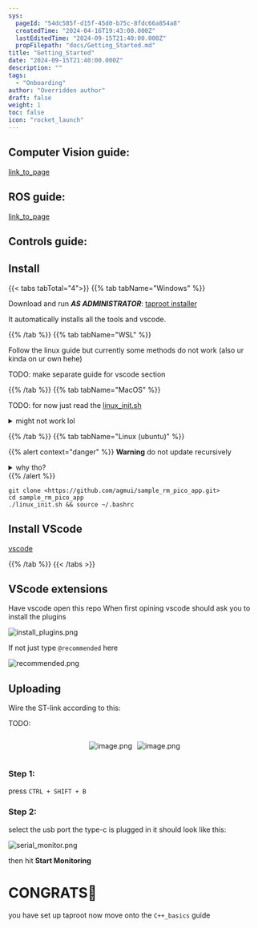 ```yaml
---
sys:
  pageId: "54dc585f-d15f-45d0-b75c-8fdc66a854a8"
  createdTime: "2024-04-16T19:43:00.000Z"
  lastEditedTime: "2024-09-15T21:40:00.000Z"
  propFilepath: "docs/Getting_Started.md"
title: "Getting_Started"
date: "2024-09-15T21:40:00.000Z"
description: ""
tags:
  - "Onboarding"
author: "Overridden author"
draft: false
weight: 1
toc: false
icon: "rocket_launch"
---
```


## Computer Vision guide:

[link_to_page](86d45bc0-388b-4d26-8848-44f255f73d0e)

## ROS guide:

[link_to_page](3c76c1de-ec8f-46d6-8b0a-294005edc2d5)

## Controls guide:

## Install

{{< tabs tabTotal="4">}}
{{% tab tabName="Windows" %}}

Download and run _**AS ADMINISTRATOR**_: [taproot installer](https://github.com/Thornbots/TeachingFreshies/releases/tag/1.0)

It automatically installs all the tools and vscode.

{{% /tab %}}
{{% tab tabName="WSL" %}}

Follow the linux guide but currently some methods do not work (also ur kinda on ur own hehe)

TODO: make separate guide for vscode section

{{% /tab %}}
{{% tab tabName="MacOS" %}}

TODO: for now just read the [linux_init.sh](https://github.com/agmui/sample_rm_pico_app/blob/main/linux_init.sh)

<details>
<summary>might not work lol</summary>

`brew install libusb pkg-config`

Next install: [vscode](https://code.visualstudio.com/Download)

</details>

{{% /tab %}}
{{% tab tabName="Linux (ubuntu)" %}}

{{% alert context="danger" %}}
**Warning** do not update recursively
<details>
<summary>why tho?</summary>
There are some submodules that may go on for a while (like tinyusb) and I highly
recommend you don't need to get them.
If you want to see what submodules I update just look in `linux_init.sh`
</details>
{{% /alert %}}

```shell
git clone <https://github.com/agmui/sample_rm_pico_app.git>
cd sample_rm_pico_app
./linux_init.sh && source ~/.bashrc
```

## Install VScode

[vscode](https://code.visualstudio.com/Download)

{{% /tab %}}
{{< /tabs >}}

## VScode extensions

Have vscode open this repo
When first opining vscode should ask you to install the plugins

![install_plugins.png](https://prod-files-secure.s3.us-west-2.amazonaws.com/d518164a-d88e-44d1-a4ee-3adb3bd8bce0/89bd30f0-1825-4e77-867b-0a41ce370880/install_plugins.png?X-Amz-Algorithm=AWS4-HMAC-SHA256&X-Amz-Content-Sha256=UNSIGNED-PAYLOAD&X-Amz-Credential=ASIAZI2LB4662ZSLJOAB%2F20250407%2Fus-west-2%2Fs3%2Faws4_request&X-Amz-Date=20250407T090935Z&X-Amz-Expires=3600&X-Amz-Security-Token=IQoJb3JpZ2luX2VjEOH%2F%2F%2F%2F%2F%2F%2F%2F%2F%2FwEaCXVzLXdlc3QtMiJIMEYCIQCAb65kAEJG5s1msshYbHHYU21WeiGIawH1daI%2BJCpLcwIhAPghWcBUsbdVFfCdTMifMMRf%2BG%2FzPfjscle7g3qV%2B8lgKv8DCFoQABoMNjM3NDIzMTgzODA1IgzNxiT1E%2FqhTPq%2BcaQq3APoP25uXzsfo3CfI7hyW1XVn%2Fn0kqkYeaDg85M3gDeX%2FuXeaUq12bMIV4n%2FBW%2BDCKRj0TC8Iip0mbEvTpojSikrkFT%2FxdouJTUBgsx%2FMVRnH24mG%2FeZCt%2FzPgVqlgeBz2XMHtt%2FZr0ESbzjAQ%2FKElRDWBBmzNice8UZhOn7YvZaKK5cTDGCiw5APRBNTxc3hiQAPzyBFRDSpdIuM%2FVqV9iw%2FNUEcNoABteNufTaWDV6yX2Xho%2FBE3qN%2FsIi08Xjrw9%2FSRikqga%2Fc6ve4a%2BGSgfIPp%2BzxQRPHvN0VtMy3pYslT0pkaKTy6INxRxNIeM8O%2F%2FftQ93A32IKxQCBEgQ5W1FBxopeIe%2BLsAPuDorvhind%2FZxUJMO4%2FM2mVbacTPVHQr33sMaiKLM8rH9V%2Feopmu556WnLerbZ3%2BvNnzfTb6YbGmc%2F%2BSqr1g%2FaJbJM21j0tJEwUc0LNwk8d6vi%2BDvPbOySD16UmEQH39IphJdOhKzESx7%2Fzppel63quCZs0rYp%2BnmnAM%2F%2FgllpvhqUiBltzlAeRNHmzXCBhATWxclD66%2FEHcEgj0bwh6zXV8VRySQZ%2BR2YGsKHldu3DIdPArH97gk1X1XEM1%2BtjejlS3UJz76yonr18g%2Bw9jQZlR3hTDpoM6%2FBjqkASaKcx4u0uyBnzfjueTVdnK0YtS%2FbbdNobPXm9HeUBae1LclnycD8TXjQWrYw0qo6Zx1JhuXpPnqLNQAzyH4pe4TNkRtoGHBwdzKDOG%2BU8BsdlKloMpLjezU%2BTG5UpGQrUeJkbg9XanoEUmCDLI2nWHu7LbtqJsYFCr9dUuUVQ4TyvPKyDHl5EnLYBPD%2Bgck9AzCvTjX9AfSTtepOBt0qFa8Ie%2Fz&X-Amz-Signature=378f15d361895fe8466f61fb868d363abe3f8a41ec82b3bd788ae151d4c4e027&X-Amz-SignedHeaders=host&x-id=GetObject)

If not just type `@recommended` here  

![recommended.png](https://prod-files-secure.s3.us-west-2.amazonaws.com/d518164a-d88e-44d1-a4ee-3adb3bd8bce0/61e661e9-5d85-4dfc-be0d-8d2097a5e793/recommended.png?X-Amz-Algorithm=AWS4-HMAC-SHA256&X-Amz-Content-Sha256=UNSIGNED-PAYLOAD&X-Amz-Credential=ASIAZI2LB4662ZSLJOAB%2F20250407%2Fus-west-2%2Fs3%2Faws4_request&X-Amz-Date=20250407T090935Z&X-Amz-Expires=3600&X-Amz-Security-Token=IQoJb3JpZ2luX2VjEOH%2F%2F%2F%2F%2F%2F%2F%2F%2F%2FwEaCXVzLXdlc3QtMiJIMEYCIQCAb65kAEJG5s1msshYbHHYU21WeiGIawH1daI%2BJCpLcwIhAPghWcBUsbdVFfCdTMifMMRf%2BG%2FzPfjscle7g3qV%2B8lgKv8DCFoQABoMNjM3NDIzMTgzODA1IgzNxiT1E%2FqhTPq%2BcaQq3APoP25uXzsfo3CfI7hyW1XVn%2Fn0kqkYeaDg85M3gDeX%2FuXeaUq12bMIV4n%2FBW%2BDCKRj0TC8Iip0mbEvTpojSikrkFT%2FxdouJTUBgsx%2FMVRnH24mG%2FeZCt%2FzPgVqlgeBz2XMHtt%2FZr0ESbzjAQ%2FKElRDWBBmzNice8UZhOn7YvZaKK5cTDGCiw5APRBNTxc3hiQAPzyBFRDSpdIuM%2FVqV9iw%2FNUEcNoABteNufTaWDV6yX2Xho%2FBE3qN%2FsIi08Xjrw9%2FSRikqga%2Fc6ve4a%2BGSgfIPp%2BzxQRPHvN0VtMy3pYslT0pkaKTy6INxRxNIeM8O%2F%2FftQ93A32IKxQCBEgQ5W1FBxopeIe%2BLsAPuDorvhind%2FZxUJMO4%2FM2mVbacTPVHQr33sMaiKLM8rH9V%2Feopmu556WnLerbZ3%2BvNnzfTb6YbGmc%2F%2BSqr1g%2FaJbJM21j0tJEwUc0LNwk8d6vi%2BDvPbOySD16UmEQH39IphJdOhKzESx7%2Fzppel63quCZs0rYp%2BnmnAM%2F%2FgllpvhqUiBltzlAeRNHmzXCBhATWxclD66%2FEHcEgj0bwh6zXV8VRySQZ%2BR2YGsKHldu3DIdPArH97gk1X1XEM1%2BtjejlS3UJz76yonr18g%2Bw9jQZlR3hTDpoM6%2FBjqkASaKcx4u0uyBnzfjueTVdnK0YtS%2FbbdNobPXm9HeUBae1LclnycD8TXjQWrYw0qo6Zx1JhuXpPnqLNQAzyH4pe4TNkRtoGHBwdzKDOG%2BU8BsdlKloMpLjezU%2BTG5UpGQrUeJkbg9XanoEUmCDLI2nWHu7LbtqJsYFCr9dUuUVQ4TyvPKyDHl5EnLYBPD%2Bgck9AzCvTjX9AfSTtepOBt0qFa8Ie%2Fz&X-Amz-Signature=817c8a7de8dfccfb538136f6ecf673878ee6030ee9caa2641b58da7bc50d7c1a&X-Amz-SignedHeaders=host&x-id=GetObject)

## Uploading

Wire the ST-link according to this:

TODO:

<div style="display: flex;flex-direction: row; column-gap:10px; max-width: 630px;justify-content: center;">
<div>

![image.png](https://prod-files-secure.s3.us-west-2.amazonaws.com/d518164a-d88e-44d1-a4ee-3adb3bd8bce0/210ecb78-1116-4d7b-b9b7-2292f66fa2c2/image.png?X-Amz-Algorithm=AWS4-HMAC-SHA256&X-Amz-Content-Sha256=UNSIGNED-PAYLOAD&X-Amz-Credential=ASIAZI2LB466YSEP76IF%2F20250407%2Fus-west-2%2Fs3%2Faws4_request&X-Amz-Date=20250407T090937Z&X-Amz-Expires=3600&X-Amz-Security-Token=IQoJb3JpZ2luX2VjEOH%2F%2F%2F%2F%2F%2F%2F%2F%2F%2FwEaCXVzLXdlc3QtMiJGMEQCID3dzLvflaZYTmWedX7wUjZ8uDVOUMtcH23C2R74dL73AiBbT8AtkQs%2BZOq0nJSyaMmiXNsZtQ3nRGlkKlelLVf1FSr%2FAwhaEAAaDDYzNzQyMzE4MzgwNSIM6CpI4yGFdWpuL%2Fp%2BKtwDukrKv9zDndvEEoX8tEUmoIVNesWdAhR0XDuwzaiwxJAdCUA%2BMnkbHAkfLfRjNEW2Gi%2B3wqpiAl1Y1%2BHTHwf%2FQixZXTBxQ9IWdZgr1o9xMs0TSLoo5pB%2BmETmF088X3H5Tv2fN6KiQ4zohHX%2BmX7C9qz%2BRNjJcNSw3yRydI%2FBPi2uOMqvjUcWwjvNX60bo9nmwtm9Qn3vUst5woRc7mDpA5SxHQ77wgOOM19iT%2FnIB%2BbnVywmRbMUlV0mOYn%2FxB%2FTh5J%2FCtpxKyuv%2FYdG1vm2qiFi2L8VjbZuSVmS35ReAPC287HAHDPdmgxAhSVbZp4XKUoIhzla8twM9thC5NWlY0QpD8c%2FnYIFPZd0X7oo6ncZKUCkd3qJ57m7g2OW0Pj%2B2scQnMDDOMxmrzSKHfIGgliKmxOtIG744Q%2FI8fgPEktlrtSa0DY7nbNE%2B8JlkEQPtnL43rAw1sE6%2FNOYAoLZ8khOd0TF9Th6B8F0MF%2BHVnhhX5oywn2o3BSOh9WDM2dTn2WiHuB63aUs6cuLzBxugz1S7KzQVxaMwmEHnBNjxImgp%2BAHl9TrQisAJlhzE1kgvdgE1M8OvzOAMqQcvPEcnCfh6ZkNiO7fZqDZyeVl7aZMcglN0WUhEixQ%2BJ0w%2BaHOvwY6pgGLi64UQLHDlerCSie3zGjquaLSQXU1ql7W9fWuGnErS1e7mi3f42Q0LaPd9EvZs0mKt2etNwaNjdnKUpfgOuP9%2F48eQBGZhJgCeYn9Qqa6a0z4oa%2F99zeG4%2Bx%2BD9TTjnrN2iFPSy0YZ42zhDUrGfrL7FQihwasRySOybRSCT1y8njlmEZrO5VoqHzy1VR7hF43VYZvtrZIXBa8oz56g0gMUl%2FAO8qy&X-Amz-Signature=e0765adb271a212638e75bd0cbd64216f19f0a17f7e7d7ccdb0791e141a3b3d5&X-Amz-SignedHeaders=host&x-id=GetObject)

</div>
<div>

![image.png](https://prod-files-secure.s3.us-west-2.amazonaws.com/d518164a-d88e-44d1-a4ee-3adb3bd8bce0/33a0fd0f-8ca6-4a86-8e09-26e95ded1fff/image.png?X-Amz-Algorithm=AWS4-HMAC-SHA256&X-Amz-Content-Sha256=UNSIGNED-PAYLOAD&X-Amz-Credential=ASIAZI2LB466ULKW44NM%2F20250407%2Fus-west-2%2Fs3%2Faws4_request&X-Amz-Date=20250407T090938Z&X-Amz-Expires=3600&X-Amz-Security-Token=IQoJb3JpZ2luX2VjEOH%2F%2F%2F%2F%2F%2F%2F%2F%2F%2FwEaCXVzLXdlc3QtMiJGMEQCIB14BaBLQ%2F2kdMSN1YObdv%2BccLTyBFxQaAEWg7eGiV4mAiA1urbc0XtJ%2FTP8NgBNgYYDuJOsTUm9pLrclxOKdIcaMir%2FAwhaEAAaDDYzNzQyMzE4MzgwNSIMWdTM2Xr7HZMN%2BDmqKtwDUx3TnmNvCzCxzeanR5sq%2B%2FGqtjGc17Qvq3aF0chdZvLDI6azbAM4gMRPf76bSn%2FSpc6m1TioYE3N9npLFfI9NzBXPYgoCQYwh%2Bpsu1Fa4%2BqwLVpB1Fe4ta3ezh2gh6XU5NY3A9lGg96vWk%2BaQreE5LUglwq%2BceFld7FV7vDB%2FNH1e3dCgRje2DRVrnWWu8toL1Y337kqWGKBeuiH0tkBMCB429STnAPCpizmHrMGCYfgntAKpq2Q7W2rGXiPbks9HA30KkFz9ZMOunxv%2Bw882Ss15kl3Ng63yhLu9iDAnPZ2RRVtvq9fvlOmL68VFAPacPhWRXt%2FylluQzNB9X3OiY%2FKjGuJiP4vKmLAGBoBX%2F3Dk3X5FQknxxcJ5UT64ulxNDkDyS5MOJWXRzcgh0wgRjP7Jv6Q3IM6nF3oTw%2FDU3Qlt8q2z7orSlWLf7sZPx7tRrOXsg45Ih6fT5KJ7%2B1UL%2BLEbAP14mHPa7VoMSOVtkfuxoxXBqp2mQ6P7MrGvpfUHhyaKwWKLUCqBRuEX3YHaGphBNVTEVLkLWYnUL3nS55WzP8lOXM4gqTJnGaGqC8VjNvMpvWF08IXfd%2BINY9Ziu%2FZukySQ1%2Baar1iGAZnHBCKi1itrTjmwTiBLVgwgqHOvwY6pgGQQMExh1cP4WYa6sIjkSG63tZVu0xEi1np8mLduO92jEaM7rfHgCR0jz1InoEz1mB2x%2BvgEJPnjU4Ms4ZLGPXmj3YgRlLmYdHbDKX8cFsXnizakgH7NZtUhksYpoMdyYEontIa2hyE1Y0EzJJ59yso9ahmI4XijoW8GJeJ7tjcDzBgs0Wde53Z%2F6NqKBWouixI18uEBVQT9ZIS63bhU2NT6hYXLHCD&X-Amz-Signature=1764586683b160128ac39a67522c2bad89aba38c180004d0acbcaf65ec95d902&X-Amz-SignedHeaders=host&x-id=GetObject)

</div>
</div>

### Step 1:

press `CTRL + SHIFT + B`

### Step 2:

select the usb port the type-c is plugged in it should look like this:

![serial_monitor.png](https://prod-files-secure.s3.us-west-2.amazonaws.com/d518164a-d88e-44d1-a4ee-3adb3bd8bce0/f03f4774-05d4-4393-b6a0-d5efb6d315ab/serial_monitor.png?X-Amz-Algorithm=AWS4-HMAC-SHA256&X-Amz-Content-Sha256=UNSIGNED-PAYLOAD&X-Amz-Credential=ASIAZI2LB4662ZSLJOAB%2F20250407%2Fus-west-2%2Fs3%2Faws4_request&X-Amz-Date=20250407T090935Z&X-Amz-Expires=3600&X-Amz-Security-Token=IQoJb3JpZ2luX2VjEOH%2F%2F%2F%2F%2F%2F%2F%2F%2F%2FwEaCXVzLXdlc3QtMiJIMEYCIQCAb65kAEJG5s1msshYbHHYU21WeiGIawH1daI%2BJCpLcwIhAPghWcBUsbdVFfCdTMifMMRf%2BG%2FzPfjscle7g3qV%2B8lgKv8DCFoQABoMNjM3NDIzMTgzODA1IgzNxiT1E%2FqhTPq%2BcaQq3APoP25uXzsfo3CfI7hyW1XVn%2Fn0kqkYeaDg85M3gDeX%2FuXeaUq12bMIV4n%2FBW%2BDCKRj0TC8Iip0mbEvTpojSikrkFT%2FxdouJTUBgsx%2FMVRnH24mG%2FeZCt%2FzPgVqlgeBz2XMHtt%2FZr0ESbzjAQ%2FKElRDWBBmzNice8UZhOn7YvZaKK5cTDGCiw5APRBNTxc3hiQAPzyBFRDSpdIuM%2FVqV9iw%2FNUEcNoABteNufTaWDV6yX2Xho%2FBE3qN%2FsIi08Xjrw9%2FSRikqga%2Fc6ve4a%2BGSgfIPp%2BzxQRPHvN0VtMy3pYslT0pkaKTy6INxRxNIeM8O%2F%2FftQ93A32IKxQCBEgQ5W1FBxopeIe%2BLsAPuDorvhind%2FZxUJMO4%2FM2mVbacTPVHQr33sMaiKLM8rH9V%2Feopmu556WnLerbZ3%2BvNnzfTb6YbGmc%2F%2BSqr1g%2FaJbJM21j0tJEwUc0LNwk8d6vi%2BDvPbOySD16UmEQH39IphJdOhKzESx7%2Fzppel63quCZs0rYp%2BnmnAM%2F%2FgllpvhqUiBltzlAeRNHmzXCBhATWxclD66%2FEHcEgj0bwh6zXV8VRySQZ%2BR2YGsKHldu3DIdPArH97gk1X1XEM1%2BtjejlS3UJz76yonr18g%2Bw9jQZlR3hTDpoM6%2FBjqkASaKcx4u0uyBnzfjueTVdnK0YtS%2FbbdNobPXm9HeUBae1LclnycD8TXjQWrYw0qo6Zx1JhuXpPnqLNQAzyH4pe4TNkRtoGHBwdzKDOG%2BU8BsdlKloMpLjezU%2BTG5UpGQrUeJkbg9XanoEUmCDLI2nWHu7LbtqJsYFCr9dUuUVQ4TyvPKyDHl5EnLYBPD%2Bgck9AzCvTjX9AfSTtepOBt0qFa8Ie%2Fz&X-Amz-Signature=f1fca209c44aa6a7644c2038c52fa20fe011e57c7d85d696ab44ee9f67841490&X-Amz-SignedHeaders=host&x-id=GetObject)

then hit **Start Monitoring**

# CONGRATS🎉

you have set up taproot now move onto the `C++_basics` guide
